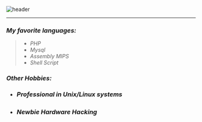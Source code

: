 ![header](https://capsule-render.vercel.app/api?type=soft&height=100&color=gradient&animation=fadeIn&section=header&text=Welcome!,%20i%20am%20Mordare&fontSize=50&theme=tokyonight)

<hr>

<h3><em>My favorite languages:</em></h3>
<blockquote>
  <ul>
    <li><em>PHP</em></li>
    <li><em>Mysql</em></li>
    <li><em>Assembly MIPS</em></li>
    <li><em>Shell Script</em></li>
  </ul>
</blockquote>
<h3><em>Other Hobbies:</em><h3>
  <ul>
<li><h5>Professional in Unix/Linux systems</h5></li>
<li><h5>Newbie Hardware Hacking</h5></li>
</ul>
</hr>
